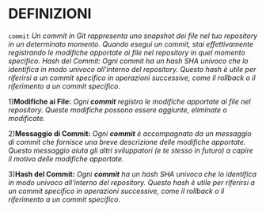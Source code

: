 # **DEFINIZIONI**
``commit`` *Un commit in Git rappresenta uno snapshot dei file nel tuo repository in un determinato momento. Quando esegui un commit, stai effettivamente registrando le modifiche apportate ai file nel repository in quel momento specifico. Hash del Commit: Ogni commit ha un hash SHA univoco che lo identifica in modo univoco all'interno del repository. Questo hash è utile per riferirsi a un commit specifico in operazioni successive, come il rollback o il riferimento a un commit specifico.*

1)**Modifiche ai File:** *Ogni **commit** registra le modifiche apportate ai file nel repository. Queste modifiche possono essere aggiunte, eliminate o modificate.*

2)**Messaggio di Commit:** *Ogni **commit** è accompagnato da un messaggio di commit che fornisce una breve descrizione delle modifiche apportate. Questo messaggio aiuta gli altri sviluppatori (e te stesso in futuro) a capire il motivo delle modifiche apportate.*

3)**Hash del Commit:** *Ogni **commit** ha un hash SHA univoco che lo identifica in modo univoco all'interno del repository. Questo hash è utile per riferirsi a un commit specifico in operazioni successive, come il rollback o il riferimento a un commit specifico.*
